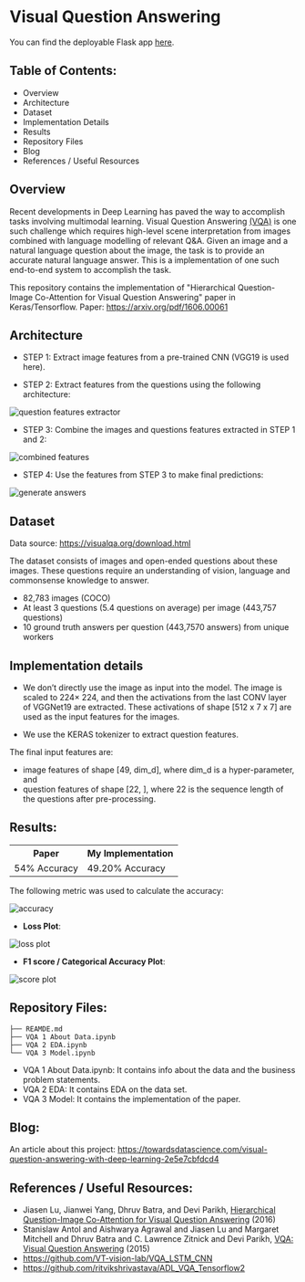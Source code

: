 # Visual Question Answering
You can find the deployable Flask app [here](https://github.com/arya46/VQA_HieCoAtt).

## Table of Contents:
- Overview
- Architecture
- Dataset
- Implementation Details
- Results
- Repository Files
- Blog
- References / Useful Resources

## Overview
Recent developments in Deep Learning has paved the way to accomplish tasks involving multimodal learning. Visual Question Answering [(VQA)](http://www.visualqa.org/) is one such challenge which requires high-level scene interpretation from images combined with language modelling of relevant Q&A. Given an image and a natural language question about the image, the task is to provide an accurate natural language answer. This is a implementation of one such end-to-end system to accomplish the task.

This repository contains the implementation of "Hierarchical Question-Image Co-Attention for Visual Question Answering" paper in Keras/Tensorflow. Paper: https://arxiv.org/pdf/1606.00061

## Architecture

- STEP 1: Extract image features from a pre-trained CNN (VGG19 is used here).

- STEP 2: Extract features from the questions using the following architecture:

![question features extractor](https://i.imgur.com/D0gJj4M.jpg)

- STEP 3: Combine the images and questions features extracted in STEP 1 and 2:

![combined features](https://i.imgur.com/QClzhta.jpg)

- STEP 4: Use the features from STEP 3 to make final predictions:

![generate answers](https://i.imgur.com/pMg4jYy.jpg)

## Dataset

Data source: https://visualqa.org/download.html

The dataset consists of images and open-ended questions about these images. These questions require an understanding of vision, language and commonsense knowledge to answer.
- 82,783 images (COCO)
- At least 3 questions (5.4 questions on average) per image (443,757 questions)
- 10 ground truth answers per question (443,7570 answers) from unique workers

## Implementation details
- We don’t directly use the image as input into the model. The image is scaled to 224× 224, and then the activations from the last CONV layer of VGGNet19 are extracted. These activations of shape [512 x 7 x 7] are used as the input features for the images.

- We use the KERAS tokenizer to extract question features.

The final input features are: 
- image features of shape [49, dim_d], where dim_d is a hyper-parameter, and 
- question features of shape [22, ], where 22 is the sequence length of the questions after pre-processing.

## Results:
<table>
  <tr>
    <th> Paper </th>
    <th> My Implementation </th>
  </tr>
  <tr>
    <td> 54% Accuracy </td>
    <td> 49.20% Accuracy </td>
  </tr>  
</table>

The following metric was used to calculate the accuracy:


![accuracy](https://render.githubusercontent.com/render/math?math=accuracy%20%3D%20min%28%7B%5Ctext%7B%23%20humans%20that%20provided%20the%20predicted%20answer%7D%20%5Cover%203%7D%2C%201%29&mode=display)

- __Loss Plot__:

![loss plot](https://camo.githubusercontent.com/eeaf20f94efb3c2d8f023c18630ca817713d3e57/68747470733a2f2f692e696d6775722e636f6d2f4e44316e7865332e6a7067)

- __F1 score / Categorical Accuracy Plot__:

![score plot](https://camo.githubusercontent.com/b671a7b29e0e5b115e0c3ac707683a9032d39e27/68747470733a2f2f692e696d6775722e636f6d2f715059577737482e6a7067)

## Repository Files:
```
├── REAMDE.md
├── VQA 1 About Data.ipynb
├── VQA 2 EDA.ipynb
└── VQA 3 Model.ipynb
```
- VQA 1 About Data.ipynb: It contains info about the data and the business problem statements.
- VQA 2 EDA: It contains EDA on the data set.
- VQA 3 Model: It contains the implementation of the paper.

## Blog:
An article about this project: https://towardsdatascience.com/visual-question-answering-with-deep-learning-2e5e7cbfdcd4

## References / Useful Resources:
- Jiasen Lu, Jianwei Yang, Dhruv Batra, and Devi Parikh, [Hierarchical Question-Image Co-Attention for Visual Question Answering](https://arxiv.org/pdf/1606.00061) (2016)
- Stanislaw Antol and Aishwarya Agrawal and Jiasen Lu and Margaret Mitchell and Dhruv Batra and C. Lawrence Zitnick and Devi Parikh, [VQA: Visual Question Answering](https://arxiv.org/pdf/1505.00468.pdf) (2015)
- https://github.com/VT-vision-lab/VQA_LSTM_CNN
- https://github.com/ritvikshrivastava/ADL_VQA_Tensorflow2
